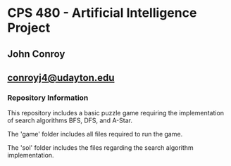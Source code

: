 # CPS 480 - Artificial Intelligence Project

## John Conroy
## <conroyj4@udayton.edu>

### Repository Information

This repository includes a basic puzzle game requiring the implementation of search algorithms BFS, DFS, and A-Star.

The 'game' folder includes all files required to run the game.

The 'sol' folder includes the files regarding the search algorithm implementation.
